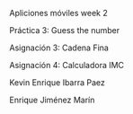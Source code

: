 Apliciones móviles week 2

Práctica 3: Guess the number

Asignación 3: Cadena Fina

Asignación 4: Calculadora IMC

Kevin Enrique Ibarra Paez

Enrique Jiménez Marín

